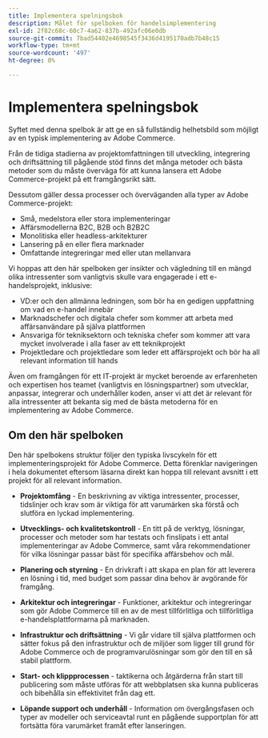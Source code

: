 ```yaml
---
title: Implementera spelningsbok
description: Målet för spelboken för handelsimplementering
exl-id: 2f82c68c-60c7-4a62-837b-492afc06e0db
source-git-commit: 7bad54402e4698545f3436d4195170adb7b48c15
workflow-type: tm+mt
source-wordcount: '497'
ht-degree: 0%

---
```


# Implementera spelningsbok

Syftet med denna spelbok är att ge en så fullständig helhetsbild som möjligt av en typisk implementering av Adobe Commerce.

Från de tidiga stadierna av projektomfattningen till utveckling, integrering och driftsättning till pågående stöd finns det många metoder och bästa metoder som du måste överväga för att kunna lansera ett Adobe Commerce-projekt på ett framgångsrikt sätt.

Dessutom gäller dessa processer och överväganden alla typer av Adobe Commerce-projekt:

- Små, medelstora eller stora implementeringar
- Affärsmodellerna B2C, B2B och B2B2C
- Monolitiska eller headless-arkitekturer
- Lansering på en eller flera marknader
- Omfattande integreringar med eller utan mellanvara

Vi hoppas att den här spelboken ger insikter och vägledning till en mängd olika intressenter som vanligtvis skulle vara engagerade i ett e-handelsprojekt, inklusive:

- VD:er och den allmänna ledningen, som bör ha en gedigen uppfattning om vad en e-handel innebär
- Marknadschefer och digitala chefer som kommer att arbeta med affärsanvändare på själva plattformen
- Ansvariga för tekniksektorn och tekniska chefer som kommer att vara mycket involverade i alla faser av ett teknikprojekt
- Projektledare och projektledare som leder ett affärsprojekt och bör ha all relevant information till hands

Även om framgången för ett IT-projekt är mycket beroende av erfarenheten och expertisen hos teamet (vanligtvis en lösningspartner) som utvecklar, anpassar, integrerar och underhåller koden, anser vi att det är relevant för alla intressenter att bekanta sig med de bästa metoderna för en implementering av Adobe Commerce.

## Om den här spelboken

Den här spelbokens struktur följer den typiska livscykeln för ett implementeringsprojekt för Adobe Commerce. Detta förenklar navigeringen i hela dokumentet eftersom läsarna direkt kan hoppa till relevant avsnitt i ett projekt för all relevant information.

- **Projektomfång** - En beskrivning av viktiga intressenter, processer, tidslinjer och krav som är viktiga för att varumärken ska förstå och slutföra en lyckad implementering.

- **Utvecklings- och kvalitetskontroll** - En titt på de verktyg, lösningar, processer och metoder som har testats och finslipats i ett antal implementeringar av Adobe Commerce, samt våra rekommendationer för vilka lösningar passar bäst för specifika affärsbehov och mål.

- **Planering och styrning** - En drivkraft i att skapa en plan för att leverera en lösning i tid, med budget som passar dina behov är avgörande för framgång.

- **Arkitektur och integreringar** - Funktioner, arkitektur och integreringar som gör Adobe Commerce till en av de mest tillförlitliga och tillförlitliga e-handelsplattformarna på marknaden.

- **Infrastruktur och driftsättning** - Vi går vidare till själva plattformen och sätter fokus på den infrastruktur och de miljöer som ligger till grund för Adobe Commerce och de programvarulösningar som gör den till en så stabil plattform.

- **Start- och klippprocessen** - taktikerna och åtgärderna från start till publicering som måste utföras för att webbplatsen ska kunna publiceras och bibehålla sin effektivitet från dag ett.

- **Löpande support och underhåll** - Information om övergångsfasen och typer av modeller och serviceavtal runt en pågående supportplan för att fortsätta föra varumärket framåt efter lanseringen.
